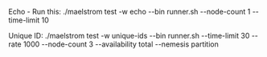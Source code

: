 Echo - Run this:
./maelstrom test -w echo --bin runner.sh --node-count 1 --time-limit 10

Unique ID:
./maelstrom test -w unique-ids --bin runner.sh --time-limit 30 --rate 1000 --node-count 3 --availability total --nemesis partition
